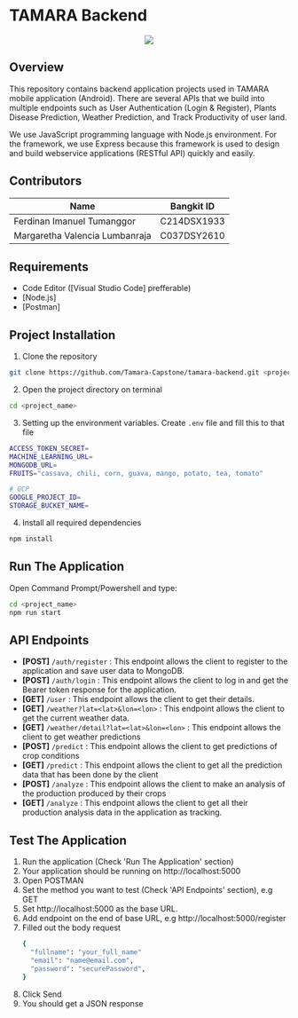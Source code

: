 # TAMARA Backend
<p align="center">
  <img src="https://github.com/Tamara-Capstone/tamara-backend/assets/84588706/068f885f-20c7-4a5c-b661-ca93d51d3dd3"/>
</p>

## Overview

This repository contains backend application projects used in TAMARA mobile application (Android). There are several APIs that we build into multiple endpoints such as User Authentication (Login & Register), Plants Disease Prediction, Weather Prediction, and Track Productivity of user land.

We use JavaScript programming language with Node.js environment. For the framework, we use Express because this framework is used to design and build webservice applications (RESTful API) quickly and easily.

## Contributors

| Name                           | Bangkit ID  |
| ------------------------------ | ----------- |
| Ferdinan Imanuel Tumanggor     | C214DSX1933 |
| Margaretha Valencia Lumbanraja | C037DSY2610 |


## Requirements

- Code Editor ([Visual Studio Code] prefferable)
- [Node.js]
- [Postman]

## Project Installation

1. Clone the repository

```bash
git clone https://github.com/Tamara-Capstone/tamara-backend.git <project_name>
```

2. Open the project directory on terminal

```bash
cd <project_name>
```

3. Setting up the environment variables. Create `.env` file and fill this to that file

```bash
ACCESS_TOKEN_SECRET=
MACHINE_LEARNING_URL=
MONGODB_URL=
FRUITS="cassava, chili, corn, guava, mango, potato, tea, tomato"

# GCP
GOOGLE_PROJECT_ID=
STORAGE_BUCKET_NAME=
```

4. Install all required dependencies

```bash
npm install
```

## Run The Application

Open Command Prompt/Powershell and type:

```bash
cd <project_name>
npm run start
```

## API Endpoints

- **[POST]** `/auth/register` : This endpoint allows the client to register to the application and save user data to MongoDB.
- **[POST]** `/auth/login` : This endpoint allows the client to log in and get the Bearer token response for the application.
- **[GET]** `/user` : This endpoint allows the client to get their details.
- **[GET]** `/weather?lat=<lat>&lon=<lon>` : This endpoint allows the client to get the current weather data.
- **[GET]** `/weather/detail?lat=<lat>&lon=<lon>` : This endpoint allows the client to get weather predictions
- **[POST]** `/predict` : This endpoint allows the client to get predictions of crop conditions
- **[GET]** `/predict` : This endpoint allows the client to get all the prediction data that has been done by the client
- **[POST]** `/analyze` : This endpoint allows the client to make an analysis of the production produced by their crops
- **[GET]** `/analyze` : This endpoint allows the client to get all their production analysis data in the application as tracking.

## Test The Application

1. Run the application (Check 'Run The Application' section)
2. Your application should be running on http://localhost:5000
3. Open POSTMAN
4. Set the method you want to test (Check 'API Endpoints' section), e.g GET
5. Set http://localhost:5000 as the base URL.
6. Add endpoint on the end of base URL, e.g http://localhost:5000/register
7. Filled out the body request
    ```bash
    {
      "fullname": "your_full_name"
      "email": "name@email.com",
      "password": "securePassword",
    }

    ```
8. Click Send
9. You should get a JSON response 
